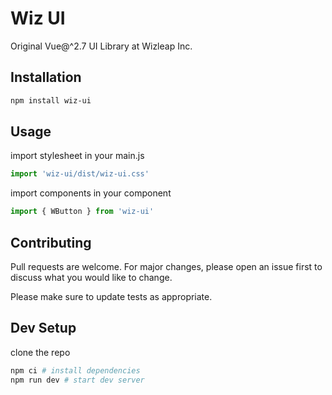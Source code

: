 # Wiz UI

Original Vue@^2.7 UI Library at Wizleap Inc.

## Installation

```bash
npm install wiz-ui
```

## Usage

import stylesheet in your main.js

```js
import 'wiz-ui/dist/wiz-ui.css'
```

import components in your component

```js
import { WButton } from 'wiz-ui'
```

## Contributing

Pull requests are welcome. For major changes, please open an issue first to discuss what you would like to change.

Please make sure to update tests as appropriate.

## Dev Setup

clone the repo

```bash
npm ci # install dependencies
npm run dev # start dev server
```
